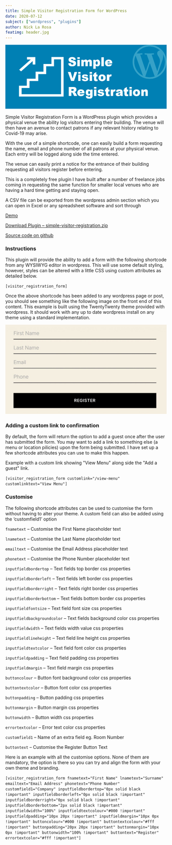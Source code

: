 ```yaml
---
title: Simple Visitor Registration Form for WordPress
date: 2020-07-12
subject: ["wordpress", "plugins"]
author: Nick La Rosa
featimg: header.jpg
---
```


![Simple Visitor Registration Plugin for Wordpress](header_1.png)

Simple Visitor Registration Form is a WordPress plugin which provides a physical venue the ability log visitors entering their building. The venue will then have an avenue to contact patrons if any relevant history relating to Covid-19 may arise.

With the use of a simple shortcode, one can easily build a form requesting the name, email and phone number of all patrons at your physical venue. Each entry will be logged along side the time entered.

The venue can easily print a notice for the entrance of their building requesting all visitors register before entering.

This is a completely free plugin I have built after a number of freelance jobs coming in requesting the same function for smaller local venues who are having a hard time getting and staying open.

A CSV file can be exported from the wordpress admin section which you can open in Excel or any spreadsheet software and sort through

<a href="https://simplevisitorregistration.nicklarosa.net/" target="_blank">Demo</a>

<a href="https://d32maysp7h0pq5.cloudfront.net/wp-content/uploads/2020/09/simple-visitor-registration.zip" target="_blank">Download Plugin – simple-visitor-registration.zip</a>

<a href="https://github.com/n1cklarosa/WP-Simple-Visitor-Registration-Form" target="_blank">Source code on github</a>

### Instructions

This plugin will provide the ability to add a form with the following shortcode from any WYSIWYG editor in wordpress. This will use some default styling, however, styles can be altered with a little CSS using custom attributes as detailed below.

`[visitor_registration_form]`

Once the above shortcode has been added to any wordpress page or post, you should see something like the following image on the front end of this content. This example is built using the TwentyTwenty theme provided with wordpress. It should work with any up to date wordpress install on any theme using a standard implementation.

![Image of working form](img_0854-1024x567.jpg)

### Adding a custom link to confirmation

By default, the form will return the option to add a guest once after the user has submitted the form. You may want to add a link to something else (a menu or location pilicies) upon the form being submitted. I have set up a few shortcode attributes you can use to make this happen.

Example with a custom link showing "View Menu" along side the "Add a guest" link. 

`[visitor_registration_form customlink="/view-menu" customlinktext="View Menu"]`

### Customise

The following shortcode attributes can be used to customise the form without having to alter your theme. A custom field can also be added using the ‘customfield1’ option

`fnametext` – Customise the First Name placeholder text

`lnametext` – Customise the Last Name placeholder text

`emailtext` – Customise the Email Address placeholder text

`phonetext` – Customise the Phone Number placeholder text

`inputfieldbordertop` – Text fields top border css properties

`inputfieldborderleft` – Text fields left border css properties

`inputfieldborderright` – Text fields right border css properties

`inputfieldborderbottom` – Text fields bottom border css properties

`inputfieldfontsize` – Text field font size css properties

`inputfieldbackgroundcolor` – Text fields background color css properties

`inputfieldwidth` – Text fields width value css properties

`inputfieldlineheight` – Text field line height css properties

`inputfieldtextcolor` – Text field font color css properties

`inputfieldpadding` – Text field padding css properties

`inputfieldmargin` – Text field margin css properties

`buttoncolour` – Button font background color css properties

`buttontextcolor` – Button font color css properties

`buttonpadding` – Button padding css properties

`buttonmargin` – Button margin css properties

`buttonwidth` – Button width css properties

`errortextcolor` – Error text color css properties

`customfield1` – Name of an extra field eg. Room Number

`buttontext` – Customise the Register Button Text

Here is an example with all the customise options. None of them are mandatory, the option is there so you can try and align the form with your own theme and branding.

`[visitor_registration_form fnametext="First Name" lnametext="Surname" emailtext="Email Address" phonetext="Phone Number" customfield1="Company" inputfieldbordertop="0px solid black !important" inputfieldborderleft="0px solid black !important" inputfieldborderright="0px solid black !important" inputfieldborderbottom="2px solid black !important" inputfieldwidth="100%" inputfieldtextcolour="#000 !important" inputfieldpadding="10px 20px !important" inputfieldmargin="10px 0px !important" buttoncolour="#000 !important" buttontextcolour="#fff !important" buttonpadding="20px 20px !important" buttonmargin="10px 0px !important" buttonwidth="100% !important" buttontext="Register" errortextcolor="#fff !important"]`
